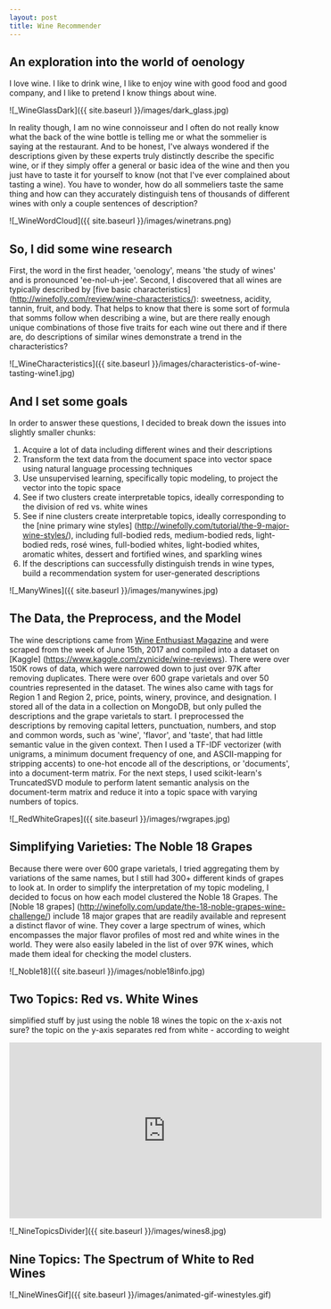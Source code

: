 ```yaml
---
layout: post
title: Wine Recommender
---
```



## An exploration into the world of oenology
I love wine. I like to drink wine, I like to enjoy wine
with good food and good company, and I like to pretend I
know things about wine. 

![_WineGlassDark]({{ site.baseurl }}/images/dark_glass.jpg)

In reality though, I am no wine connoisseur and I often 
do not really know what the back of the wine bottle is 
telling me or what the sommelier is saying at the restaurant. 
And to be honest, I've always wondered if the descriptions 
given by these experts truly distinctly describe the specific 
wine, or if they simply offer a general or basic idea of the 
wine and then you just have to taste it for yourself to know 
(not that I've ever complained about tasting a wine). You have
to wonder, how do all sommeliers taste the same thing and how 
can they accurately distinguish tens of thousands of different 
wines with only a couple sentences of description?

![_WineWordCloud]({{ site.baseurl }}/images/winetrans.png)

## So, I did some wine research
First, the word in the first header, 'oenology', means 'the
study of wines' and is pronounced 'ee-nol-uh-jee'. Second,
I discovered that all wines are typically described by [five
basic characteristics]
(http://winefolly.com/review/wine-characteristics/):
sweetness, acidity, tannin, fruit,
and body. That helps to know that there is some sort of 
formula that somms follow when describing a wine, but are
there really enough unique combinations of those five traits
for each wine out there and if there are, do descriptions of
similar wines demonstrate a trend in the characteristics?

![_WineCharacteristics]({{ site.baseurl }}/images/characteristics-of-wine-tasting-wine1.jpg)

## And I set some goals
In order to answer these questions, I decided to break down
the issues into slightly smaller chunks:

1. Acquire a lot of data including different wines and their
descriptions
2. Transform the text data from the document space into vector
space using natural language processing techniques
3. Use unsupervised learning, specifically topic modeling, to
project the vector into the topic space
4. See if two clusters create interpretable topics, ideally
corresponding to the division of red vs. white wines
5. See if nine clusters create interpretable topics, ideally 
corresponding to the [nine primary wine styles]
(http://winefolly.com/tutorial/the-9-major-wine-styles/), including 
full-bodied reds, medium-bodied reds, light-bodied reds, rosé wines,
full-bodied whites, light-bodied whites, aromatic whites, dessert
and fortified wines, and sparkling wines
6. If the descriptions can successfully distinguish trends in
wine types, build a recommendation system for user-generated
descriptions

![_ManyWines]({{ site.baseurl }}/images/manywines.jpg)

## The Data, the Preprocess, and the Model
The wine descriptions came from [Wine Enthusiast Magazine](http://www.winemag.com/)
and were scraped from the week of June 15th, 2017 and compiled 
into a dataset on [Kaggle] (https://www.kaggle.com/zynicide/wine-reviews). 
There were over 150K rows of data, which were narrowed down 
to just over 97K after removing duplicates. There were over 600
grape varietals and over 50 countries represented in the dataset. The
wines also came with tags for Region 1 and Region 2, price, points, 
winery, province, and designation. I stored all of the data in a 
collection on MongoDB, but only pulled the descriptions and the 
grape varietals to start. I preprocessed the descriptions by 
removing capital letters, punctuation, numbers, and stop and common
words, such as 'wine', 'flavor', and 'taste', that had little 
semantic value in the given context. Then I used a TF-IDF vectorizer
(with unigrams, a minimum document frequency of one, and ASCII-mapping 
for stripping accents) to one-hot encode all of the descriptions, 
or 'documents', into a document-term matrix. For the next
steps, I used scikit-learn's TruncatedSVD module to perform latent
semantic analysis on the document-term matrix and reduce it
into a topic space with varying numbers of topics.

![_RedWhiteGrapes]({{ site.baseurl }}/images/rwgrapes.jpg)

## Simplifying Varieties: The Noble 18 Grapes
Because there were over 600 grape varietals, I tried
aggregating them by variations of the same names, but
I still had 300+ different kinds of grapes to look at.
In order to simplify the interpretation of my topic
modeling, I decided to focus on how each model clustered
the Noble 18 Grapes. The [Noble 18 grapes]
(http://winefolly.com/update/the-18-noble-grapes-wine-challenge/)
include 18 major grapes that are readily available and 
represent a distinct flavor of wine. They cover a large 
spectrum of wines, which encompasses the major flavor 
profiles of most red and white wines in the world. They
were also easily labeled in the list of over 97K wines, 
which made them ideal for checking the model clusters.

![_Noble18]({{ site.baseurl }}/images/noble18info.jpg)

## Two Topics: Red vs. White Wines
simplified stuff by just using the noble 18 wines
the topic on the x-axis not sure?
the topic on the y-axis separates red from white - according to weight

<iframe width="560" height="315" src="https://www.youtube.com/embed/gF675nRLCeQ" frameborder="0" gesture="media" allowfullscreen></iframe>

![_NineTopicsDivider]({{ site.baseurl }}/images/wines8.jpg)

## Nine Topics: The Spectrum of White to Red Wines

![_NineWinesGif]({{ site.baseurl }}/images/animated-gif-winestyles.gif)




